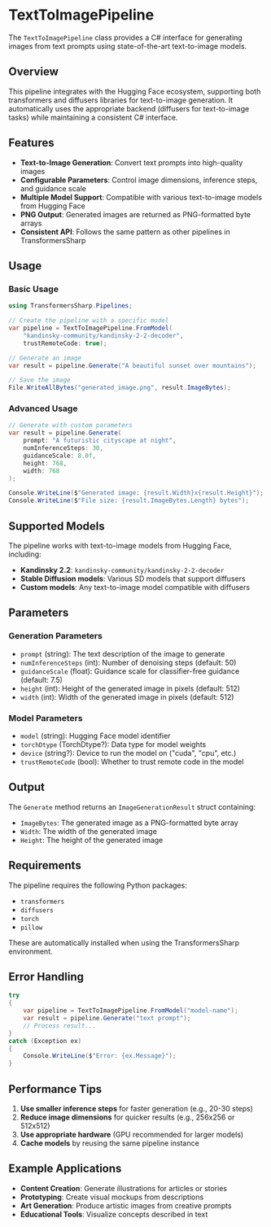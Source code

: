 # TextToImagePipeline

The `TextToImagePipeline` class provides a C# interface for generating images from text prompts using state-of-the-art text-to-image models.

## Overview

This pipeline integrates with the Hugging Face ecosystem, supporting both transformers and diffusers libraries for text-to-image generation. It automatically uses the appropriate backend (diffusers for text-to-image tasks) while maintaining a consistent C# interface.

## Features

- **Text-to-Image Generation**: Convert text prompts into high-quality images
- **Configurable Parameters**: Control image dimensions, inference steps, and guidance scale
- **Multiple Model Support**: Compatible with various text-to-image models from Hugging Face
- **PNG Output**: Generated images are returned as PNG-formatted byte arrays
- **Consistent API**: Follows the same pattern as other pipelines in TransformersSharp

## Usage

### Basic Usage

```csharp
using TransformersSharp.Pipelines;

// Create the pipeline with a specific model
var pipeline = TextToImagePipeline.FromModel(
    "kandinsky-community/kandinsky-2-2-decoder", 
    trustRemoteCode: true);

// Generate an image
var result = pipeline.Generate("A beautiful sunset over mountains");

// Save the image
File.WriteAllBytes("generated_image.png", result.ImageBytes);
```

### Advanced Usage

```csharp
// Generate with custom parameters
var result = pipeline.Generate(
    prompt: "A futuristic cityscape at night",
    numInferenceSteps: 30,
    guidanceScale: 8.0f,
    height: 768,
    width: 768
);

Console.WriteLine($"Generated image: {result.Width}x{result.Height}");
Console.WriteLine($"File size: {result.ImageBytes.Length} bytes");
```

## Supported Models

The pipeline works with text-to-image models from Hugging Face, including:

- **Kandinsky 2.2**: `kandinsky-community/kandinsky-2-2-decoder`
- **Stable Diffusion models**: Various SD models that support diffusers
- **Custom models**: Any text-to-image model compatible with diffusers

## Parameters

### Generation Parameters

- `prompt` (string): The text description of the image to generate
- `numInferenceSteps` (int): Number of denoising steps (default: 50)
- `guidanceScale` (float): Guidance scale for classifier-free guidance (default: 7.5)
- `height` (int): Height of the generated image in pixels (default: 512)
- `width` (int): Width of the generated image in pixels (default: 512)

### Model Parameters

- `model` (string): Hugging Face model identifier
- `torchDtype` (TorchDtype?): Data type for model weights
- `device` (string?): Device to run the model on ("cuda", "cpu", etc.)
- `trustRemoteCode` (bool): Whether to trust remote code in the model

## Output

The `Generate` method returns an `ImageGenerationResult` struct containing:

- `ImageBytes`: The generated image as a PNG-formatted byte array
- `Width`: The width of the generated image
- `Height`: The height of the generated image

## Requirements

The pipeline requires the following Python packages:
- `transformers`
- `diffusers`
- `torch`
- `pillow`

These are automatically installed when using the TransformersSharp environment.

## Error Handling

```csharp
try
{
    var pipeline = TextToImagePipeline.FromModel("model-name");
    var result = pipeline.Generate("text prompt");
    // Process result...
}
catch (Exception ex)
{
    Console.WriteLine($"Error: {ex.Message}");
}
```

## Performance Tips

1. **Use smaller inference steps** for faster generation (e.g., 20-30 steps)
2. **Reduce image dimensions** for quicker results (e.g., 256x256 or 512x512)
3. **Use appropriate hardware** (GPU recommended for larger models)
4. **Cache models** by reusing the same pipeline instance

## Example Applications

- **Content Creation**: Generate illustrations for articles or stories
- **Prototyping**: Create visual mockups from descriptions
- **Art Generation**: Produce artistic images from creative prompts
- **Educational Tools**: Visualize concepts described in text